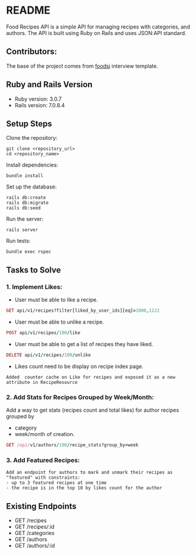 # README

Food Recipes API is a simple API for managing recipes with categories, and authors.
The API is built using Ruby on Rails and uses JSON:API standard.

## Contributors:

The base of the project comes from [foodsi](https://foodsi.pl/) interview template.

## Ruby and Rails Version

- Ruby version: 3.0.7
- Rails version: 7.0.8.4

## Setup Steps

Clone the repository:

```
git clone <repository_url>
cd <repository_name>
```

Install dependencies:

```
bundle install
```

Set up the database:

```
rails db:create
rails db:migrate
rails db:seed
```

Run the server:

```
rails server
```

Run tests:

```
bundle exec rspec
```

## Tasks to Solve

### 1. Implement Likes:

- User must be able to like a recipe.

```ruby
GET api/v1/recipes?filter[liked_by_user_ids][eq]=1000,1222
```

- User must be able to unlike a recipe.

```ruby
POST api/v1/recipes/100/like
```

- User must be able to get a list of recipes they have liked.

```ruby
DELETE api/v1/recipes/100/unlike
```

- Likes count need to be display on recipe index page.

```text
Added  counter cache on Like for recipes and exposed it as a new attribute in RecipeResource
```

### 2. Add Stats for Recipes Grouped by Week/Month:

Add a way to get stats (recipes count and total likes) for author recipes grouped by

- category
- week/month of creation.

```ruby
GET /api/v1/authors/100/recipe_stats?group_by=week
```

### 3. Add Featured Recipes:

    Add an endpoint for authors to mark and unmark their recipes as "featured" with constraints:
    - up to 3 featured recipes at one time
    - the recipe is in the top 10 by likes count for the author

## Existing Endpoints

- GET /recipes
- GET /recipes/:id
- GET /categories
- GET /authors
- GET /authors/:id
